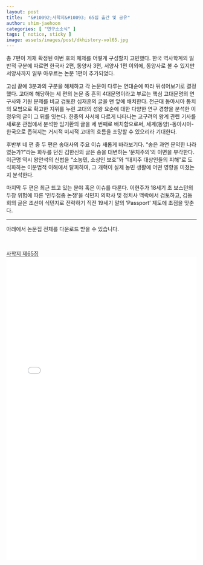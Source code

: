 ```yaml
---
layout: post
title:  "&#10092;사학지&#10093; 65집 출간 및 공유"
author: shim-jaehoon
categories: [ "연구소소식" ] 
tags: [ notice, sticky ] 
image: assets/images/post/dkhistory-vol65.jpg
---
```



총 7편이 게재 확정된 이번 호의 체제를 어떻게 구성할지 고민했다. 한국 역사학계의 일반적 구분에 따르면 한국사 2편, 동양사 3편, 서양사 1편 이외에, 동양사로 볼 수 있지만 서양사까지 일부 아우르는 논문 1편이 추가되었다.

고심 끝에 3분과의 구분을 해체하고 각 논문이 다루는 연대순에 따라 뒤섞어보기로 결정했다.  고대에 해당하는 세 편의 논문 중 흔히 4대문명이라고 부르는 핵심 고대문명의 연구사와 기원 문제를 비교 검토한 심재훈의 글을 맨 앞에 배치한다. 전근대 동아시아 통치의 모범으로 확고한 지위를 누린 고대의 성왕 요순에 대한 다양한 연구 경향을 분석한 이정우의 글이 그 뒤를 잇는다. 한중의 사서에 다르게 나타나는 고구려의 왕계 관련 기사를 새로운 관점에서 분석한 임기환의 글을 세 번째로 배치함으로써, 세계(동양)-동아시아-한국으로 좁혀지는 거시적 미시적 고대의 흐름을 조망할 수 있으리라 기대한다.

후반부 네 편 중 두 편은 송대사의 주요 이슈 새롭게 바라보기다. “송은 과연 문약한 나라였는가?”라는 화두를 던진 김한신의 글은 송을 대변하는 ‘문치주의’의 이면을 부각한다. 이근명 역시 왕안석의 신법을 “소농민, 소상인 보호”와 “대지주 대상인들의 피해”로 도식화하는 이분법적 이해에서 탈피하여, 그 개혁이 실제 농민 생활에 어떤 영향을 미쳤는지 분석한다.

마지막 두 편은 최근 뜨고 있는 분야 혹은 이슈를 다룬다. 이현주가 18세기 초 보스턴의 두창 위험에 따른 ‘인두접종 논쟁’을 식민지 의학사 및 정치사 맥락에서 검토하고, 김동희의 글은 조선이 식민지로 전락하기 직전 19세기 말의 ‘Passport’ 제도에 초점을 맞춘다.


----

아래에서 논문집 전체를 다운로드 받을 수 있습니다.

<br>


<span class="muted"><a href="/assets/files/dkhistory-vol65.pdf" target="_blank">사학지 제65집</a></span>
<br>
<object data="/assets/files/dkhistory-vol65.pdf" width="100%" height="800px" type='application/pdf'>
    <embed src="/assets/files/dkhistory-vol65.pdf" width="100%" height="800px" type='application/pdf'/>
</object>

<br><br>
